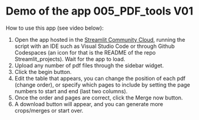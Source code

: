 # Demo of the app 005_PDF_tools V01

How to use this app (see video below):
1. Open the app hosted in the <a href="https://edrey05-st-app-005.streamlit.app/">Streamlit Community Cloud</a>, running the script with an IDE such as Visual Studio Code or through Github Codespaces (an icon for that is the README of the repo Streamlit_projects). Wait for the app to load.
2. Upload any number of pdf files through the sidebar widget.
3. Click the begin button.
4. Edit the table that appears, you can change the position of each pdf (change order), or specify which pages to include by setting the page numbers to start and end (last two columns).
5. Once the order and pages are correct, click the Merge now button.
6. A download button will appear, and you can generate more crops/merges or start over.